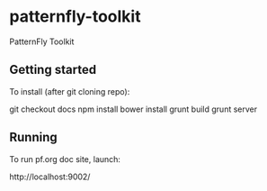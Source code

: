 # patternfly-toolkit
PatternFly Toolkit

## Getting started
To install (after git cloning repo):

git checkout docs
npm install
bower install
grunt build
grunt server

## Running

To run pf.org doc site, launch:

http://localhost:9002/
